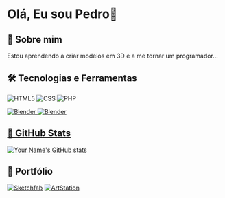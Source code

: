 
# Olá, Eu sou Pedro👋

## 🚀 Sobre mim
Estou aprendendo a criar modelos em 3D e a me tornar um programador...

## 🛠️ Tecnologias e Ferramentas
<img aling="center" alt="HTML5" src="https://img.shields.io/badge/HTML5-E34F26.svg?style=for-the-badge&logo=HTML5&logoColor=white"/> <img aling="center" alt="CSS" src="https://img.shields.io/badge/CSS3-1572B6.svg?style=for-the-badge&logo=CSS3&logoColor=white"/>
<img aling="center" alt="PHP" src="https://img.shields.io/badge/PHP-777BB4.svg?style=for-the-badge&logo=PHP&logoColor=white"/>

  <a href="https://www.blender.org/"><img aling="center" alt="Blender" src="https://img.shields.io/badge/blender-%23F5792A.svg?style=for-the-badge&logo=blender&logoColor=white"/>
  <a href="https://www.adobe.com/br/products/photoshop/landpa.html?gclid=Cj0KCQiAorKfBhC0ARIsAHDzslsInJZcyokRBRx8gpILEMkEJizkauTELIx_gyAMGeRSslTh0NiKPTMaAr7JEALw_wcB&sdid=KQPOM&mv=search&ef_id=Cj0KCQiAorKfBhC0ARIsAHDzslsInJZcyokRBRx8gpILEMkEJizkauTELIx_gyAMGeRSslTh0NiKPTMaAr7JEALw_wcB:G:s&s_kwcid=AL!3085!3!534509111647!e!!g!!adobe%20photoshop!188192502!10077842982"><img aling="center" alt="Blender" src="https://img.shields.io/badge/Adobe%20Photoshop-31A8FF.svg?style=for-the-badge&logo=Adobe-Photoshop&logoColor=white"/></div><br/>

## 🌟 GitHub Stats
[![Your Name's GitHub stats](https://github-readme-stats.vercel.app/api?username=Avariax&show_icons=true&theme=tokyonight)](https://github.com/yourusername)

## 🗿 Portfólio
[![Sketchfab](https://img.shields.io/badge/Sketchfab-1CAAD9.svg?style=for-the-badge&logo=Sketchfab&logoColor=white)](https://sketchfab.com/avariax)
[![ArtStation](https://img.shields.io/badge/ArtStation-13AFF0.svg?style=for-the-badge&logo=ArtStation&logoColor=white)](https://www.artstation.com/orbs)

